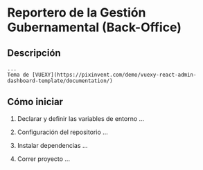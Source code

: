 # Reportero de la Gestión Gubernamental (Back-Office)

## Descripción

    ...
    Tema de [VUEXY](https://pixinvent.com/demo/vuexy-react-admin-dashboard-template/documentation/)

## Cómo iniciar

1. Declarar y definir las variables de entorno
    ...

2. Configuración del repositorio
    ...

3. Instalar dependencias
    ...

4. Correr proyecto
    ...
